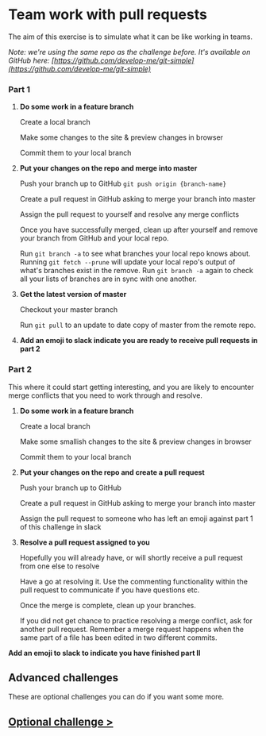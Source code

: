 # Team work with pull requests

The aim of this exercise is to simulate what it can be like working in teams.

*Note: we're using the same repo as the challenge before. It's available on GitHub here: [https://github.com/develop-me/git-simple](https://github.com/develop-me/git-simple)*

### Part 1

1) **Do some work in a feature branch**

   Create a local branch

   Make some changes to the site & preview changes in browser

   Commit them to your local branch

1) **Put your changes on the repo and merge into master**

   Push your branch up to GitHub `git push origin {branch-name}`

   Create a pull request in GitHub asking to merge your branch into master
   
   Assign the pull request to yourself and resolve any merge conflicts

   Once you have successfully merged, clean up after yourself and remove your branch from GitHub and your local repo. 
   
   Run `git branch -a` to see what branches your local repo knows about. Running `git fetch --prune` will update your local repo's output of what's branches exist in the remove. Run `git branch -a` again to check all your lists of branches are in sync with one another.

1) **Get the latest version of master** 

   Checkout your master branch
   
   Run `git pull` to an update to date copy of master from the remote repo.


1) **Add an emoji to slack indicate you are ready to receive pull requests in part 2**	


### Part 2

This where it could start getting interesting, and you are likely to encounter merge conflicts that you need to work through and resolve.

1) **Do some work in a feature branch**

   Create a local branch

   Make some smallish changes to the site & preview changes in browser

   Commit them to your local branch

1) **Put your changes on the repo and create a pull request**

   Push your branch up to GitHub

   Create a pull request in GitHub asking to merge your branch into master
   
   Assign the pull request to someone who has left an emoji against part 1 of this challenge in slack

1) **Resolve a pull request assigned to you**

   Hopefully you will already have, or will shortly receive a pull request from one else to resolve

   Have a go at resolving it. Use the commenting functionality within the pull request to communicate if you have questions etc.

   Once the merge is complete, clean up your branches.

   If you did not get chance to practice resolving a merge conflict, ask for another pull request. Remember a merge request happens when the same part of a file has been edited in two different commits.

**Add an emoji to slack to indicate you have finished part II**	



## Advanced challenges

These are optional challenges you can do if you want some more.

## [Optional challenge >](07-issues.md)
